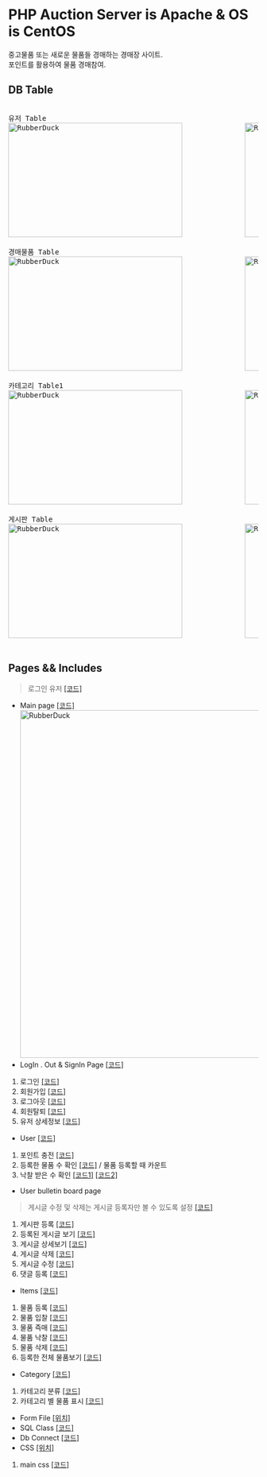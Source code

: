 # PHP Auction Server is Apache & OS is CentOS
중고물품 또는 새로운 물품들 경매하는 경매장 사이트.
<br>포인트를 활용하여 물품 경매참여.

## DB Table
<pre> 
유저 Table                                                    유저 상세 Table
<img src="https://user-images.githubusercontent.com/77275513/129029968-f3418e80-7fbf-432e-8113-d094c30615a5.PNG" width="350px" height="230px" title="100px" alt="RubberDuck"></img>               <img src="https://user-images.githubusercontent.com/77275513/128179866-f616c458-801f-4ac8-9be9-cdc79423f5b3.PNG" width="350px" height="230px" title="100px" alt="RubberDuck"></img><br/> 
경매물품 Table                                                경매물품 현황 Table
<img src="https://user-images.githubusercontent.com/77275513/133568631-b1d82c31-bc59-474c-8094-2ef456f5ae4b.PNG" width="350px" height="230px" title="100px" alt="RubberDuck"></img>               <img src="https://user-images.githubusercontent.com/77275513/128179699-2b9d4d88-3d8d-4bf7-a8d2-c72838a1fcf9.PNG" width="350px" height="230px" title="100px" alt="RubberDuck"></img><br/> 
카테고리 Table1                                               카테고리 Table2
<img src="https://user-images.githubusercontent.com/77275513/128180178-8f32ae0c-ecf6-4551-8cc4-9fb52ea3f871.PNG" width="350px" height="230px" title="100px" alt="RubberDuck"></img>               <img src="https://user-images.githubusercontent.com/77275513/128180262-97c85286-310f-4fb0-957b-a875a5501096.PNG" width="350px" height="230px" title="100px" alt="RubberDuck"></img><br/> 
게시판 Table                                                  댓글 Table
<img src="https://user-images.githubusercontent.com/77275513/128180023-0b3beca6-69d1-4e2c-889a-8eb3dc6bce46.PNG" width="350px" height="230px" title="100px" alt="RubberDuck"></img>               <img src="https://user-images.githubusercontent.com/77275513/128180112-35a8215e-3d52-4429-91df-56f3192cb451.PNG" width="350px" height="230px" title="100px" alt="RubberDuck"></img><br/> 
</pre>

## Pages && Includes
> 로그인 유저 [[코드]](https://github.com/malvr00/php-AcutionHompage/blob/main/includes/userInformation.php)

* Main page [[코드]](https://github.com/malvr00/php-AcutionHompage/blob/main/php/index.php)
<img src="https://user-images.githubusercontent.com/77275513/133574573-a9c9a2f2-aaf4-4ef3-b9af-22a9a0fb3c81.PNG" width="500px" height="700px" title="100px" alt="RubberDuck"></img><br/> 
* LogIn . Out & SignIn Page [[코드]](https://github.com/malvr00/php-AcutionHompage/blob/main/controllers/userInOut.php)
1. 로그인  [[코드]](https://github.com/malvr00/php-AcutionHompage/blob/main/controllers/userInOut.php#L62-L89)
2. 회원가입 [[코드]](https://github.com/malvr00/php-AcutionHompage/blob/main/controllers/userInOut.php#L16-L61)
3. 로그아웃 [[코드]](https://github.com/malvr00/php-AcutionHompage/blob/main/controllers/userInOut.php#L92-L93)
4. 회원탈퇴 [[코드]](https://github.com/malvr00/php-AcutionHompage/blob/main/controllers/userSecession.php)
5. 유저 상세정보 [[코드]](https://github.com/malvr00/php-AcutionHompage/blob/main/controllers/userInOut.php#L90-L91)

* User  [[코드]](https://github.com/malvr00/php-AcutionHompage/blob/main/controllers/userdetail.php)
1. 포인트 충전 [[코드]](https://github.com/malvr00/php-AcutionHompage/blob/main/controllers/charging.php)
2. 등록한 물품 수 확인 [[코드]](https://github.com/malvr00/php-AcutionHompage/blob/main/controllers/enrollment.php#L73-L86) / 물품 등록할 때 카운트
3. 낙찰 받은 수 확인 [[코드1]](https://github.com/malvr00/php-AcutionHompage/blob/main/controllers/auctionEnd.php#L53-L63) [[코드2]](https://github.com/malvr00/php-AcutionHompage/blob/main/controllers/auctiondetail.php#L114-L125)

* User bulletin board page 
> 게시글 수정 및 삭제는 게시글 등록자만 볼 수 있도록 설정 [[코드]](https://github.com/malvr00/php-AcutionHompage/blob/main/controllers/writingView.php#L16-L17)
1. 게시판 등록 [[코드]](https://github.com/malvr00/php-AcutionHompage/blob/main/controllers/writingUpload.php)
2. 등록된 게시글 보기 [[코드]](https://github.com/malvr00/php-AcutionHompage/blob/main/controllers/writing.php)
3. 게시글 상세보기 [[코드]](https://github.com/malvr00/php-AcutionHompage/blob/main/controllers/writingView.php)
4. 게시글 삭제 [[코드]](https://github.com/malvr00/php-AcutionHompage/blob/main/controllers/writingDelete.php)
5. 게시글 수정 [[코드]](https://github.com/malvr00/php-AcutionHompage/blob/main/controllers/writingModify.php)
6. 댓글 등록 [[코드]](https://github.com/malvr00/php-AcutionHompage/blob/main/controllers/writingComment.php)

* Items [[코드]](https://github.com/malvr00/php-AcutionHompage/blob/main/controllers/auctiondetail.php)
1. 물품 등록 [[코드]](https://github.com/malvr00/php-AcutionHompage/blob/main/controllers/enrollment.php)
3. 물품 입찰 [[코드]](https://github.com/malvr00/php-AcutionHompage/blob/main/controllers/auctiondetail.php#L48-L87)
4. 물품 즉매 [[코드]](https://github.com/malvr00/php-AcutionHompage/blob/main/controllers/auctiondetail.php#L88-L149)
5. 물품 낙찰 [[코드]](https://github.com/malvr00/php-AcutionHompage/blob/main/controllers/auctionEnd.php)
6. 물품 삭제 [[코드]](https://github.com/malvr00/php-AcutionHompage/blob/main/controllers/auctionDelete.php)
7. 등록한 전체 물품보기 [[코드]](https://github.com/malvr00/php-AcutionHompage/blob/main/controllers/articleItems.php)

* Category [[코드]](https://github.com/malvr00/php-AcutionHompage/blob/main/controllers/categoryMenu.php)
1. 카테고리 분류 [[코드]](https://github.com/malvr00/php-AcutionHompage/blob/main/includes/Userfunction.php#L23-L34)
2. 카테고리 별 물품 표시 [[코드]](https://github.com/malvr00/php-AcutionHompage/blob/main/js/dispaly.js)

* Form File [[위치]](https://github.com/malvr00/php-AcutionHompage/tree/main/templates)
* SQL Class [[코드]](https://github.com/malvr00/php-AcutionHompage/blob/main/includes/Userfunction.php)
* Db Connect [[코드]](https://github.com/malvr00/php-AcutionHompage/blob/main/includes/DbConnect.php)
* CSS [[위치]](https://github.com/malvr00/php-AcutionHompage/tree/main/css)
1. main css [[코드]](https://github.com/malvr00/php-AcutionHompage/blob/main/css/style.css)
